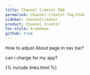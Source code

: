 ```yaml
---
title: Channel Creator FAQ
permalink: channel-creator-faq.html
sidebar: channelcreator
product: Channel Creator
toc-style: kramdown
github: true
---
```


How to adjust About page in nav bar?

can i charge for my app?

{% include links.html %}
